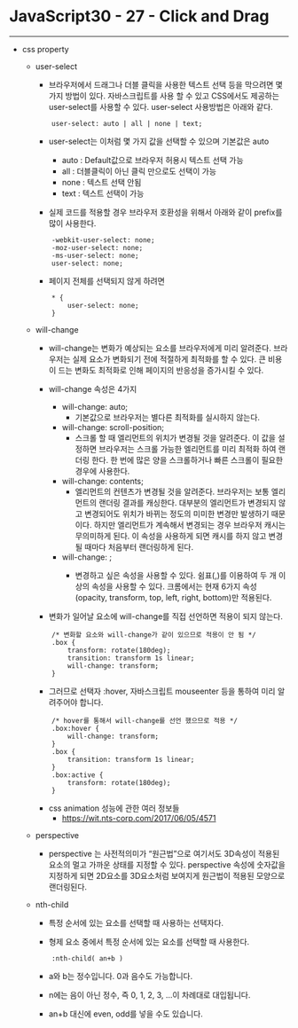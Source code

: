# JavaScript30 - 27 - Click and Drag

---

- css property

  - user-select

    - 브라우저에서 드래그나 더블 클릭을 사용한 텍스트 선택 등을 막으려면 몇 가지 방법이 있다. 자바스크립트를 사용 할 수 있고 CSS에서도 제공하는 user-select를 사용할 수 있다. user-select 사용방법은 아래와 같다.

    ```
        user-select: auto | all | none | text;
    ```

    - user-select는 이처럼 몇 가지 값을 선택할 수 있으며 기본값은 auto

      - auto : Default값으로 브라우저 허용시 텍스트 선택 가능
      - all : 더블클릭이 아닌 클릭 만으로도 선택이 가능
      - none : 텍스트 선택 안됨
      - text : 텍스트 선택이 가능

    - 실제 코드를 적용할 경우 브라우저 호환성을 위해서 아래와 같이 prefix를 많이 사용한다.

    ```
        -webkit-user-select: none;
        -moz-user-select: none;
        -ms-user-select: none;
        user-select: none;
    ```

    - 페이지 전체를 선택되지 않게 하려면

    ```
        * {
            user-select: none;
        }
    ```

  - will-change

    - will-change는 변화가 예상되는 요소를 브라우저에게 미리 알려준다. 브라우저는 실제 요소가 변화되기 전에 적절하게 최적화를 할 수 있다. 큰 비용이 드는 변화도 최적화로 인해 페이지의 반응성을 증가시킬 수 있다.

    - will-change 속성은 4가지

      - will-change: auto;
        - 기본값으로 브라우저는 별다른 최적화를 실시하지 않는다.
      - will-change: scroll-position;
        - 스크롤 할 때 엘리먼트의 위치가 변경될 것을 알려준다. 이 값을 설정하면 브라우저는 스크롤 가능한 엘리먼트를 미리 최적화 하여 랜더링 한다. 한 번에 많은 양을 스크롤하거나 빠른 스크롤이 필요한 경우에 사용한다.
      - will-change: contents;
        - 엘리먼트의 컨텐츠가 변경될 것을 알려준다. 브라우저는 보통 엘리먼트의 랜더링 결과를 캐싱한다. 대부분의 엘리먼트가 변경되지 않고 변경되어도 위치가 바뀌는 정도의 미미한 변경만 발생하기 때문이다. 하지만 엘리먼트가 계속해서 변경되는 경우 브라우저 캐시는 무의미하게 된다. 이 속성을 사용하게 되면 캐시를 하지 않고 변경될 때마다 처음부터 랜더링하게 된다.
      - will-change: <custom-ident>;
        - 변경하고 싶은 속성을 사용할 수 있다. 쉼표(,)를 이용하여 두 개 이상의 속성을 사용할 수 있다. 크롬에서는 현재 6가지 속성(opacity, transform, top, left, right, bottom)만 적용된다.

    - 변화가 일어날 요소에 will-change를 직접 선언하면 적용이 되지 않는다.

    ```
        /* 변화할 요소와 will-change가 같이 있으므로 적용이 안 됨 */
        .box {
            transform: rotate(180deg);
            transition: transform 1s linear;
            will-change: transform;
        }
    ```

    - 그러므로 선택자 :hover, 자바스크립트 mouseenter 등을 통하여 미리 알려주어야 합니다.

    ```
        /* hover를 통해서 will-change를 선언 했으므로 적용 */
        .box:hover {
            will-change: transform;
        }
        .box {
            transition: transform 1s linear;
        }
        .box:active {
            transform: rotate(180deg);
        }
    ```

    - css animation 성능에 관한 여러 정보들
      - https://wit.nts-corp.com/2017/06/05/4571

  - perspective

    - perspective 는 사전적의미가 “원근법”으로 여기서도 3D속성이 적용된 요소의 멀고 가까운 상태를 지정할 수 있다. perspective 속성에 숫자값을 지정하게 되면 2D요소를 3D요소처럼 보여지게 원근법이 적용된 모양으로 랜더링된다.

  - nth-child

    - 특정 순서에 있는 요소를 선택할 때 사용하는 선택자다.

    - 형제 요소 중에서 특정 순서에 있는 요소를 선택할 때 사용한다.

    ```
        :nth-child( an+b )
    ```

    - a와 b는 정수입니다. 0과 음수도 가능합니다.

    - n에는 음이 아닌 정수, 즉 0, 1, 2, 3, …이 차례대로 대입됩니다.

    - an+b 대신에 even, odd를 넣을 수도 있습니다.
